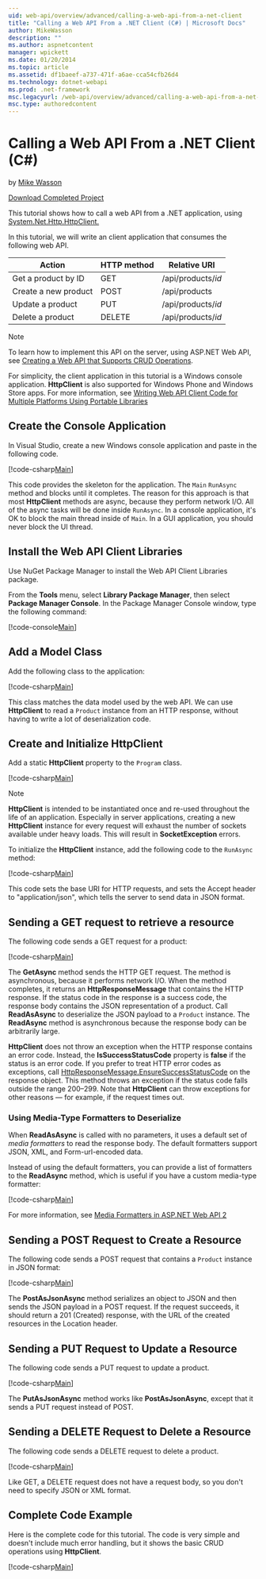 ```yaml
---
uid: web-api/overview/advanced/calling-a-web-api-from-a-net-client
title: "Calling a Web API From a .NET Client (C#) | Microsoft Docs"
author: MikeWasson
description: ""
ms.author: aspnetcontent
manager: wpickett
ms.date: 01/20/2014
ms.topic: article
ms.assetid: df1baeef-a737-471f-a6ae-cca54cfb26d4
ms.technology: dotnet-webapi
ms.prod: .net-framework
msc.legacyurl: /web-api/overview/advanced/calling-a-web-api-from-a-net-client
msc.type: authoredcontent
---
```

Calling a Web API From a .NET Client (C#)
====================
by [Mike Wasson](https://github.com/MikeWasson)

[Download Completed Project](https://github.com/MikeWasson/HttpClientSample)

This tutorial shows how to call a web API from a .NET application, using [System.Net.Http.HttpClient.](https://msdn.microsoft.com/en-us/library/system.net.http.httpclient(v=vs.110).aspx)

In this tutorial, we will write an client application that consumes the following web API.

| Action | HTTP method | Relative URI |
| --- | --- | --- |
| Get a product by ID | GET | /api/products/*id* |
| Create a new product | POST | /api/products |
| Update a product | PUT | /api/products/*id* |
| Delete a product | DELETE | /api/products/*id* |

> [!NOTE]
> To learn how to implement this API on the server, using ASP.NET Web API, see [Creating a Web API that Supports CRUD Operations](../older-versions/creating-a-web-api-that-supports-crud-operations.md).


For simplicity, the client application in this tutorial is a Windows console application. **HttpClient** is also supported for Windows Phone and Windows Store apps. For more information, see [Writing Web API Client Code for Multiple Platforms Using Portable Libraries](https://blogs.msdn.com/b/webdev/archive/2013/07/19/writing-web-api-client-code-for-multiple-platforms-using-portable-libraries.aspx)

<a id="CreateConsoleApp"></a>
## Create the Console Application

In Visual Studio, create a new Windows console application and paste in the following code.

[!code-csharp[Main](calling-a-web-api-from-a-net-client/samples/sample1.cs)]

This code provides the skeleton for the application. The `Main` `RunAsync` method and blocks until it completes. The reason for this approach is that most **HttpClient** methods are async, because they perform network I/O. All of the async tasks will be done inside `RunAsync`. In a console application, it's OK to block the main thread inside of `Main`. In a GUI application, you should never block the UI thread.

<a id="InstallClientLib"></a>
## Install the Web API Client Libraries

Use NuGet Package Manager to install the Web API Client Libraries package.

From the **Tools** menu, select **Library Package Manager**, then select **Package Manager Console**. In the Package Manager Console window, type the following command:

[!code-console[Main](calling-a-web-api-from-a-net-client/samples/sample2.cmd)]

<a id="AddModelClass"></a>
## Add a Model Class

Add the following class to the application:

[!code-csharp[Main](calling-a-web-api-from-a-net-client/samples/sample3.cs)]

This class matches the data model used by the web API. We can use **HttpClient** to read a `Product` instance from an HTTP response, without having to write a lot of deserialization code.

<a id="InitClient"></a>
## Create and Initialize HttpClient

Add a static **HttpClient** property to the `Program` class. 

[!code-csharp[Main](calling-a-web-api-from-a-net-client/samples/sample4.cs)]

> [!NOTE]
> **HttpClient** is intended to be instantiated once and re-used throughout the life of an application. Especially in server applications, creating a new **HttpClient** instance for every request will exhaust the number of sockets available under heavy loads. This will result in **SocketException** errors.


To initialize the **HttpClient** instance, add the following code to the `RunAsync` method: 

[!code-csharp[Main](calling-a-web-api-from-a-net-client/samples/sample5.cs)]

This code sets the base URI for HTTP requests, and sets the Accept header to "application/json", which tells the server to send data in JSON format.

<a id="GettingResource"></a>
## Sending a GET request to retrieve a resource

The following code sends a GET request for a product:

[!code-csharp[Main](calling-a-web-api-from-a-net-client/samples/sample6.cs)]

The **GetAsync** method sends the HTTP GET request. The method is asynchronous, because it performs network I/O. When the method completes, it returns an **HttpResponseMessage** that contains the HTTP response. If the status code in the response is a success code, the response body contains the JSON representation of a product. Call **ReadAsAsync** to deserialize the JSON payload to a `Product` instance. The **ReadAsync** method is asynchronous because the response body can be arbitrarily large.

**HttpClient** does not throw an exception when the HTTP response contains an error code. Instead, the **IsSuccessStatusCode** property is **false** if the status is an error code. If you prefer to treat HTTP error codes as exceptions, call [HttpResponseMessage.EnsureSuccessStatusCode](https://msdn.microsoft.com/en-us/library/system.net.http.httpresponsemessage.ensuresuccessstatuscode(v=vs.110).aspx) on the response object. This method throws an exception if the status code falls outside the range 200&ndash;299. Note that **HttpClient** can throw exceptions for other reasons &mdash; for example, if the request times out.

<a id="MediaTypeFormatters"></a>
### Using Media-Type Formatters to Deserialize

When **ReadAsAsync** is called with no parameters, it uses a default set of *media formatters* to read the response body. The default formatters support JSON, XML, and Form-url-encoded data.

Instead of using the default formatters, you can provide a list of formatters to the **ReadAsync** method, which is useful if you have a custom media-type formatter:

[!code-csharp[Main](calling-a-web-api-from-a-net-client/samples/sample7.cs)]

For more information, see [Media Formatters in ASP.NET Web API 2](../formats-and-model-binding/media-formatters.md)

## Sending a POST Request to Create a Resource

The following code sends a POST request that contains a `Product` instance in JSON format:

[!code-csharp[Main](calling-a-web-api-from-a-net-client/samples/sample8.cs)]

The **PostAsJsonAsync** method serializes an object to JSON and then sends the JSON payload in a POST request. If the request succeeds, it should return a 201 (Created) response, with the URL of the created resources in the Location header.

<a id="PuttingResource"></a>
## Sending a PUT Request to Update a Resource

The following code sends a PUT request to update a product.

[!code-csharp[Main](calling-a-web-api-from-a-net-client/samples/sample9.cs)]

The **PutAsJsonAsync** method works like **PostAsJsonAsync**, except that it sends a PUT request instead of POST.

<a id="DeletingResource"></a>
## Sending a DELETE Request to Delete a Resource

The following code sends a DELETE request to delete a product.

[!code-csharp[Main](calling-a-web-api-from-a-net-client/samples/sample10.cs)]

Like GET, a DELETE request does not have a request body, so you don't need to specify JSON or XML format.

## Complete Code Example

Here is the complete code for this tutorial. The code is very simple and doesn't include much error handling, but it shows the basic CRUD operations using **HttpClient**.

[!code-csharp[Main](calling-a-web-api-from-a-net-client/samples/sample11.cs)]
